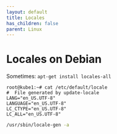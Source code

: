 ```yaml
---
layout: default
title: Locales
has_children: false
parent: Linux
---
```


# Locales on Debian


Sometimes: `apt-get install locales-all`

```
root@kube1:~# cat /etc/default/locale
#  File generated by update-locale
LANG="en_US.UTF-8"
LANGUAGE="en_US.UTF-8"
LC_CTYPE="en_US.UTF-8"
LC_ALL="en_US.UTF-8"
```

```bash
/usr/sbin/locale-gen -a
```
